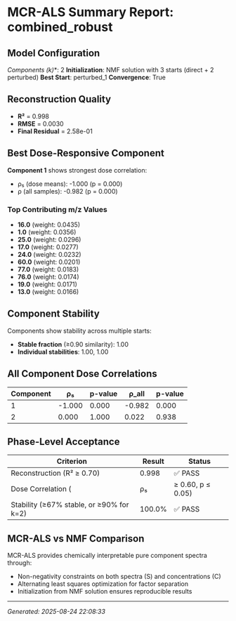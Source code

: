 # MCR-ALS Summary Report: combined_robust

## Model Configuration

**Components (k*)**: 2
**Initialization**: NMF solution with 3 starts (direct + 2 perturbed)
**Best Start**: perturbed_1
**Convergence**: True

## Reconstruction Quality

- **R²** = 0.998
- **RMSE** = 0.0030
- **Final Residual** = 2.58e-01

## Best Dose-Responsive Component

**Component 1** shows strongest dose correlation:
- ρ₅ (dose means): -1.000 (p = 0.000)
- ρ (all samples): -0.982 (p = 0.000)

### Top Contributing m/z Values

- **16.0** (weight: 0.0435)
- **1.0** (weight: 0.0356)
- **25.0** (weight: 0.0296)
- **17.0** (weight: 0.0277)
- **24.0** (weight: 0.0232)
- **60.0** (weight: 0.0201)
- **77.0** (weight: 0.0183)
- **76.0** (weight: 0.0174)
- **19.0** (weight: 0.0171)
- **13.0** (weight: 0.0166)


## Component Stability

Components show stability across multiple starts:
- **Stable fraction** (≥0.90 similarity): 1.00
- **Individual stabilities**: 1.00, 1.00

## All Component Dose Correlations

| Component | ρ₅ | p-value | ρ_all | p-value |
|-----------|-----|---------|-------|---------|
| 1 | -1.000 | 0.000 | -0.982 | 0.000 |
| 2 | 0.000 | 1.000 | 0.022 | 0.938 |


## Phase-Level Acceptance

| Criterion | Result | Status |
|-----------|--------|--------|
| Reconstruction (R² ≥ 0.70) | 0.998 | ✅ PASS |
| Dose Correlation (|ρ₅| ≥ 0.60, p ≤ 0.05) | 1.000 (p=0.000) | ✅ PASS |
| Stability (≥67% stable, or ≥90% for k=2) | 100.0% | ✅ PASS |

## MCR-ALS vs NMF Comparison

MCR-ALS provides chemically interpretable pure component spectra through:
- Non-negativity constraints on both spectra (S) and concentrations (C)
- Alternating least squares optimization for factor separation
- Initialization from NMF solution ensures reproducible results

---

*Generated: 2025-08-24 22:08:33*
